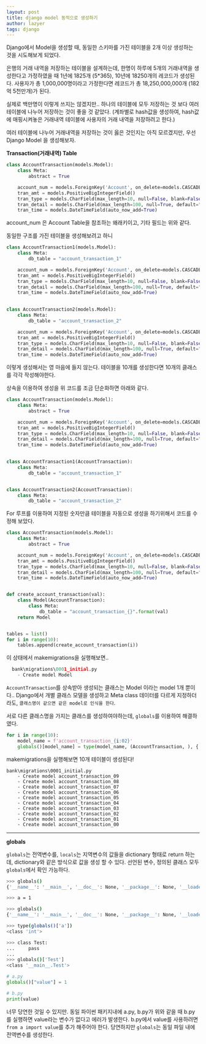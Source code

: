 ```yaml
---
layout: post
title: django model 동적으로 생성하기
author: lazyer
tags: django
---
```






Django에서 Model을 생성할 때, 동일한 스키마를 가진 테이블을 2개 이상 생성하는 것을 시도해보게 되었다.

은행의 거래 내역을 저장하는 테이블을 설계하는데, 한명이 하루에 5개의 거래내역을 생성한다고 가정하였을 때 1년에 1825개 (5*365), 10년에 18250개의 레코드가 생성된다. 사용자가 총 1,000,000명이라고 가정한다면 레코드가 총 18,250,000,000개 (182억 5천만개)가 된다.

실제로 백만명이 이렇게 쓰지는 않겠지만.. 하나의 테이블에 모두 저장하는 것 보다 여러 테이블에 나누어 저장하는 것이 좋을 것 같았다. (계좌별로 hash값을 생성하여, hash값에 매핑시켜놓은 거래내역 테이블에 사용자의 거래 내역을 저장하려고 한다.)

여러 테이블에 나누어 거래내역을 저장하는 것이 옳은 것인지는 아직 모르겠지만, 우선 Django Model 을 생성해보자.



**Transaction(거래내역) Table**

```python
class AccountTransaction(models.Model):
    class Meta:
        abstract = True

    account_num = models.ForeignKey('Account', on_delete=models.CASCADE)
    tran_amt = models.PositiveBigIntegerField()
    tran_type = models.CharField(max_length=10, null=False, blank=False)
    tran_detail = models.CharField(max_length=100, null=True, default="")
    tran_time = models.DateTimeField(auto_now_add=True)
```

account_num 은 Account Table을 참조하는 왜래키이고, 기타 필드는 위와 같다.



동일한 구조를 가진 테이블을 생성해보려고 하니

```python
class AccountTransaction1(models.Model):
    class Meta:
        db_table = "account_transaction_1"

    account_num = models.ForeignKey('Account', on_delete=models.CASCADE)
    tran_amt = models.PositiveBigIntegerField()
    tran_type = models.CharField(max_length=10, null=False, blank=False)
    tran_detail = models.CharField(max_length=100, null=True, default="")
    tran_time = models.DateTimeField(auto_now_add=True)
    

class AccountTransaction2(models.Model):
    class Meta:
        db_table = "account_transaction_2"

    account_num = models.ForeignKey('Account', on_delete=models.CASCADE)
    tran_amt = models.PositiveBigIntegerField()
    tran_type = models.CharField(max_length=10, null=False, blank=False)
    tran_detail = models.CharField(max_length=100, null=True, default="")
    tran_time = models.DateTimeField(auto_now_add=True)
```

이렇게 생성해서는 영 마음에 들지 않는다. 테이블을 10개를 생성한다면 10개의 클래스를 각각 작성해야한다.



상속을 이용하여 생성을 위 코드를 조금 단순화하면 아래와 같다.

```python
class AccountTransaction(models.Model):
    class Meta:
        abstract = True

    account_num = models.ForeignKey('Account', on_delete=models.CASCADE)
    tran_amt = models.PositiveBigIntegerField()
    tran_type = models.CharField(max_length=10, null=False, blank=False)
    tran_detail = models.CharField(max_length=100, null=True, default="")
    tran_time = models.DateTimeField(auto_now_add=True)
    

class AccountTransaction1(AccountTransaction):
    class Meta:
        db_table = "account_transaction_1"


class AccountTransaction2(AccountTransaction):
    class Meta:
        db_table = "account_transaction_2"
```



For 루프를 이용하여 지정된 숫자만큼 테이블을 자동으로 생성을 하기위해서 코드를 수정해 보았다.

```python
class AccountTransaction(models.Model):
    class Meta:
        abstract = True

    account_num = models.ForeignKey('Account', on_delete=models.CASCADE)
    tran_amt = models.PositiveBigIntegerField()
    tran_type = models.CharField(max_length=10, null=False, blank=False)
    tran_detail = models.CharField(max_length=100, null=True, default="")
    tran_time = models.DateTimeField(auto_now_add=True)


def create_account_transaction(val):
    class Model(AccountTransaction):
        class Meta:
            db_table = "account_transaction_{}".format(val)
    return Model


tables = list()
for i in range(10):
    tables.append(create_account_transaction(i))
```



이 상태에서 makemigrations을 실행해보면..

```python
  bank\migrations\0001_initial.py
    - Create model Model
```

`AccountTransaction`를 상속받아 생성되는 클래스는 Model 이라는 model 1개 뿐이다.. Django에서 개별 클래스 모델을 생성하고 Meta class 데이터를 다르게 지정하더라도, `클래스명이 같으면 같은 model로 인식을 한다`.



서로 다른 클래스명을 가지는 클래스를 생성하여야하는데, `globals`를 이용하여 해결하였다.

```python
for i in range(10):
    model_name = f'account_transaction_{i:02}'
    globals()[model_name] = type(model_name, (AccountTransaction, ), {'__module__': AccountTransaction.__module__})
```

makemigrations을 실행해보면 10개 테이블이 생성된다!

```
bank\migrations\0001_initial.py
    - Create model account_transaction_09
    - Create model account_transaction_08
    - Create model account_transaction_07
    - Create model account_transaction_06
    - Create model account_transaction_05
    - Create model account_transaction_04
    - Create model account_transaction_03
    - Create model account_transaction_02
    - Create model account_transaction_01
    - Create model account_transaction_00
```

---



**globals**

`globals`는 전역변수를, `locals`는 지역변수의 값들을 dictionary 형태로 return 하는데, dictionary와 같은 방식으로 값을 생성 할 수 있다. 선언된 변수, 정의된 클래스 모두 `globals`에서 확인 가능하다.



```sh
>>> globals()
{'__name__': '__main__', '__doc__': None, '__package__': None, '__loader__': <class '_frozen_importlib.BuiltinImporter'>, '__spec__': None, '__annotations__': {}, '__builtins__': <module 'builtins' (built-in)>}

>>> a = 1  

>>> globals()
{'__name__': '__main__', '__doc__': None, '__package__': None, '__loader__': <class '_frozen_importlib.BuiltinImporter'>, '__spec__': None, '__annotations__': {}, '__builtins__': <module 'builtins' (built-in)>, 'a': 1}

>>> type(globals()['a']) 
<class 'int'>

>>> class Test:
...     pass
... 
>>> globals()['Test']
<class '__main__.Test'>
```





```python
# a.py
globals()["value"] = 1
```

```python
# b.py
print(value)
```

너무 당연한 것일 수 있지만. 동일 파이썬 패키지내에 a.py, b.py가 위와 같을 때 b.py를 실행하면 value라는 변수가 없다고 에러가 발생한다. b.py에서 value를 사용하려면 `from a import value`를 추가 해주어야 한다. 당연하지만 `globals`는 동일 파일 내에 전역변수를 생성한다.